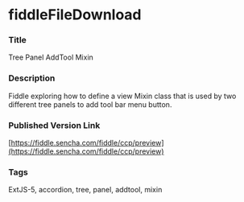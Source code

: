 fiddleFileDownload
======

### Title
Tree Panel AddTool Mixin

### Description
Fiddle exploring how to define a view Mixin class that is used by two different tree panels to add tool bar menu
button.

### Published Version Link
[https://fiddle.sencha.com/fiddle/ccp/preview](https://fiddle.sencha.com/fiddle/ccp/preview)

### Tags
ExtJS-5, accordion, tree, panel, addtool, mixin 
